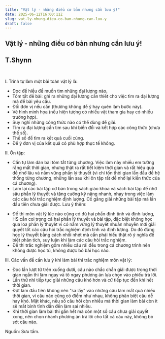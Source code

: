 ```yaml
---
title: "Vật lý - những điều cơ bản nhưng cần lưu ý!"
date: 2025-06-12T16:00:11Z
slug: vat-ly-nhung-dieu-co-ban-nhung-can-luu-y
draft: false
---
```


## Vật lý - những điều cơ bản nhưng cần lưu ý!

## T.Shynn

​ 
 
I. Trình tự làm một bài toán vật lý là:
- Đọc để hiểu đề muốn tìm những đại lượng nào.
- Tóm tắt đề bài: ghi ra những đại lượng cần thiết cho việc tìm ra đại lượng mà đề bài yêu cầu.
- Đổi đơn vị nếu cần (thường không để ý hay quên làm bước này).
- Vẽ hình minh họa (nếu hiện tượng có nhiều vật tham gia hay có nhiều trường hợp).
- Suy nghĩ  những công thức nào có thể dùng để giải.
- Tìm ra đại lượng cần tìm sau khi biến đổi và kết hợp các công thức (chưa thế số).
- Thế số để tìm ra kết quả cuối cùng.
- Để ý đơn vị của kết quả có phù hợp thực tế không.
 
II. Ôn tập: 
- Cần tự làm dàn bài tóm tắt từng chương. Việc làm này nhiều em tưởng rằng mất thời gian, nhưng thật ra rất tiết kiệm thời gian và rất hiệu quả để nhớ lâu và nắm vững phần lý thuyết (vì chỉ tốn thời gian lần đầu để hệ thống từng chương, những lần sau khi ôn tập rất dễ nhớ lại kiến thức của cả chương).
 - Làm lại các bài tập cơ bản trong sách giáo khoa và sách bài tập để nhớ sâu phần lý thuyết và tăng cường kỹ năng nhanh, nhạy trong việc làm các câu hỏi trắc nghiệm định lượng. Cố gắng giải những bài tập mà lần đầu tiên chưa giải được.
Lưu ý thêm:
* Đề thi môn vật lý lúc nào cũng có đủ hai phần định tính và định lượng, HS cần coi trọng cả hai phần lý thuyết và bài tập, đặc biệt không học qua loa phần lý thuyết vì có nắm vững lý thuyết nhuần nhuyễn mới giải quyết tốt các câu hỏi trắc nghiệm định tính và định lượng. Do đó đừng học lý thuyết bằng cách nhồi nhét mà cần phải hiểu thật rõ ý nghĩa để biết phân tích, suy luận khi làm các câu hỏi trắc nghiệm.
 * Đề thi trắc nghiệm gồm nhiều câu rải đều trong cả chương trình nên không được học tủ, không được bỏ bài học nào.

III. Các vấn đề cần lưu ý khi làm bài thi trắc nghiệm môn vật lý:
 
- Đọc lần lượt từ trên xuống dưới, câu nào chắc chắn giải được trong thời gian ngắn thì làm ngay và tô ngay phương án lựa chọn vào phiếu trả lời.
- Lần thứ nhì tiếp tục giải những câu khó hơn và cứ tiếp tục đến khi hết thời gian.
-  Đợt làm đầu tiên không nên "sa lầy" vào những câu làm mất quá nhiều thời gian, vì câu nào cũng có điểm như nhau, không phân biệt câu dễ hay khó. Mặt khác, nếu số câu hỏi còn nhiều mà thời gian làm bài còn ít sẽ mất bình tĩnh dẫn đến làm sai nhiều.
- Khi thời gian làm bài thi gần hết mà còn một số câu chưa giải quyết xong, nên chọn nhanh phương án trả lời cho tất cả câu này, không bỏ sót câu nào.
 
 
 
Nguồn: Sưu tầm.